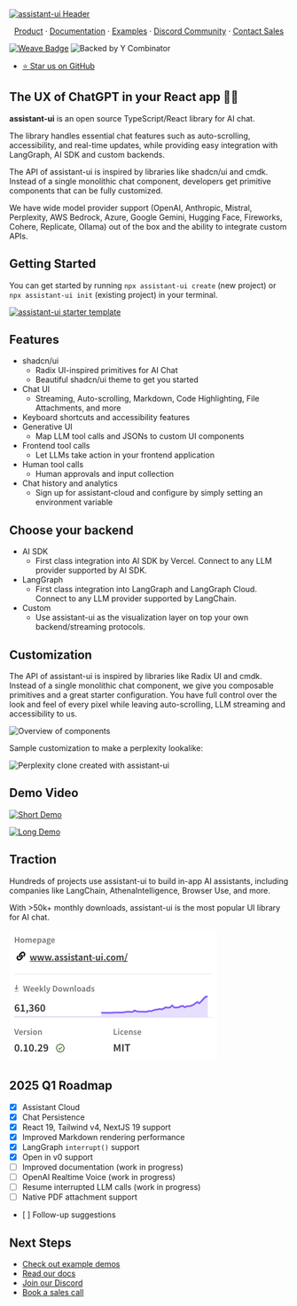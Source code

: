 <a href="https://www.assistant-ui.com">
  <img src="https://raw.githubusercontent.com/assistant-ui/assistant-ui/main/.github/assets/header.svg" alt="assistant-ui Header" width="100%" style="width: 1000px" />
</a>

<p align="center">
  <a href="https://www.assistant-ui.com">Product</a> ·
  <a href="https://www.assistant-ui.com/docs/getting-started">Documentation</a> ·
  <a href="https://www.assistant-ui.com/examples">Examples</a> ·
  <a href="https://discord.gg/S9dwgCNEFs">Discord Community</a> ·
  <a href="https://cal.com/simon-farshid/assistant-ui">Contact Sales</a>
</p>

[![Weave Badge](https://img.shields.io/endpoint?url=https%3A%2F%2Fapp.workweave.ai%2Fapi%2Frepository%2Fbadge%2Forg_GhSIrtWo37b5B3Mv0At3wQ1Q%2F722184017&cacheSeconds=3600)](https://app.workweave.ai/reports/repository/org_GhSIrtWo37b5B3Mv0At3wQ1Q/722184017)
![Backed by Y Combinator](https://img.shields.io/badge/Backed_by-Y_Combinator-orange)

- [⭐️ Star us on GitHub](https://github.com/assistant-ui/assistant-ui)

## The UX of ChatGPT in your React app 💬🚀

**assistant-ui** is an open source TypeScript/React library for AI chat.

The library handles essential chat features such as auto-scrolling, accessibility, and real-time updates, while providing easy integration with LangGraph, AI SDK and custom backends.

The API of assistant-ui is inspired by libraries like shadcn/ui and cmdk. Instead of a single monolithic chat component, developers get primitive components that can be fully customized.

We have wide model provider support (OpenAI, Anthropic, Mistral, Perplexity, AWS Bedrock, Azure, Google Gemini, Hugging Face, Fireworks, Cohere, Replicate, Ollama) out of the box and the ability to integrate custom APIs.

## Getting Started

You can get started by running `npx assistant-ui create` (new project) or `npx assistant-ui init` (existing project) in your terminal.

[![assistant-ui starter template](https://raw.githubusercontent.com/assistant-ui/assistant-ui/main/.github/assets/assistant-ui-starter.gif)](https://youtu.be/k6Dc8URmLjk)

## Features

- shadcn/ui
  - Radix UI-inspired primitives for AI Chat
  - Beautiful shadcn/ui theme to get you started
- Chat UI
  - Streaming, Auto-scrolling, Markdown, Code Highlighting, File Attachments, and more
- Keyboard shortcuts and accessibility features
- Generative UI
  - Map LLM tool calls and JSONs to custom UI components
- Frontend tool calls
  - Let LLMs take action in your frontend application
- Human tool calls
  - Human approvals and input collection
- Chat history and analytics
  - Sign up for assistant-cloud and configure by simply setting an environment variable

## Choose your backend

- AI SDK
  - First class integration into AI SDK by Vercel. Connect to any LLM provider supported by AI SDK.
- LangGraph
  - First class integration into LangGraph and LangGraph Cloud. Connect to any LLM provider supported by LangChain.
- Custom
  - Use assistant-ui as the visualization layer on top your own backend/streaming protocols.

## Customization

The API of assistant-ui is inspired by libraries like Radix UI and cmdk. Instead of a single monolithic chat component, we give you composable primitives and a great starter configuration. You have full control over the look and feel of every pixel while leaving auto-scrolling, LLM streaming and accessibility to us.

![Overview of components](https://raw.githubusercontent.com/assistant-ui/assistant-ui/main/.github/assets/components.png)

Sample customization to make a perplexity lookalike:

![Perplexity clone created with assistant-ui](https://raw.githubusercontent.com/assistant-ui/assistant-ui/main/.github/assets/perplexity.gif)

## **Demo Video**

[![Short Demo](https://img.youtube.com/vi/ZW56UHlqTCQ/hqdefault.jpg)](https://youtu.be/ZW56UHlqTCQ)

[![Long Demo](https://img.youtube.com/vi/9eLKs9AM4tU/hqdefault.jpg)](https://youtu.be/9eLKs9AM4tU)

## Traction

Hundreds of projects use assistant-ui to build in-app AI assistants, including companies like LangChain, AthenaIntelligence, Browser Use, and more.

With >50k+ monthly downloads, assistant-ui is the most popular UI library for AI chat.

<img src="https://raw.githubusercontent.com/assistant-ui/assistant-ui/main/.github/assets/growth.png" alt="Growth" style="max-width: 400px;">

## 2025 Q1 Roadmap

- [x] Assistant Cloud
- [x] Chat Persistence
- [x] React 19, Tailwind v4, NextJS 19 support
- [x] Improved Markdown rendering performance
- [x] LangGraph `interrupt()` support
- [x] Open in v0 support
- [ ] Improved documentation (work in progress)
- [ ] OpenAI Realtime Voice (work in progress)
- [ ] Resume interrupted LLM calls (work in progress)
- [ ] Native PDF attachment support
- [ ] Follow-up suggestions

## Next Steps

- [Check out example demos](https://www.assistant-ui.com/)
- [Read our docs](https://www.assistant-ui.com/docs/)
- [Join our Discord](https://discord.com/invite/S9dwgCNEFs)
- [Book a sales call](https://cal.com/simon-farshid/assistant-ui)
